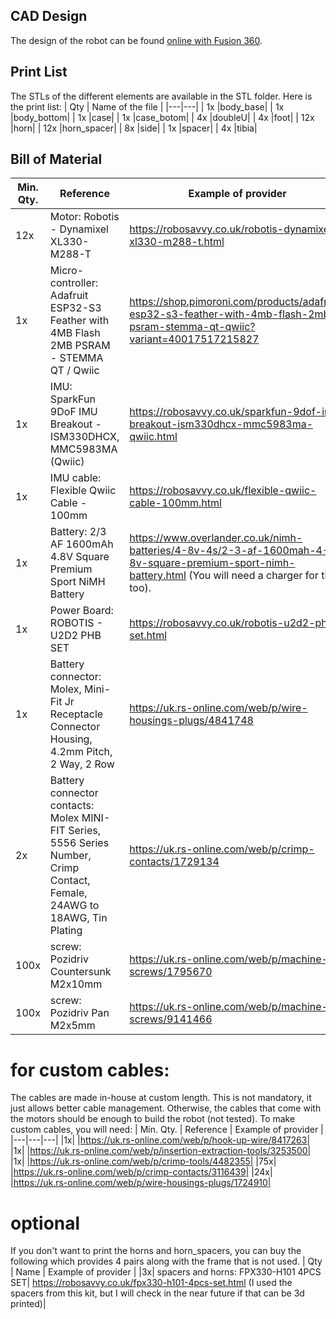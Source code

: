 ## CAD Design ##
The design of the robot can be found [online with Fusion 360](https://a360.co/3PiP3cK).


## Print List ##
The STLs of the different elements are available in the STL folder. Here is the print list:
|  Qty | Name of the file  | 
|---|---|
| 1x |body_base|
| 1x |body_bottom|
| 1x |case|
| 1x |case_botom|
| 4x |doubleU|
| 4x |foot|
| 12x |horn|
| 12x |horn_spacer|
| 8x |side|
| 1x |spacer|
| 4x |tibia|


## Bill of Material ##
|  Min. Qty. | Reference  | Example of provider | 
|---|---|---|
|12x| Motor: Robotis - Dynamixel XL330-M288-T| https://robosavvy.co.uk/robotis-dynamixel-xl330-m288-t.html|
|1x| Micro-controller: Adafruit ESP32-S3 Feather with 4MB Flash 2MB PSRAM - STEMMA QT / Qwiic| https://shop.pimoroni.com/products/adafruit-esp32-s3-feather-with-4mb-flash-2mb-psram-stemma-qt-qwiic?variant=40017517215827|
|1x| IMU: SparkFun 9DoF IMU Breakout - ISM330DHCX, MMC5983MA (Qwiic)| https://robosavvy.co.uk/sparkfun-9dof-imu-breakout-ism330dhcx-mmc5983ma-qwiic.html|
|1x| IMU cable: Flexible Qwiic Cable - 100mm| https://robosavvy.co.uk/flexible-qwiic-cable-100mm.html|
|1x| Battery: 2/3 AF 1600mAh 4.8V Square Premium Sport NiMH Battery| https://www.overlander.co.uk/nimh-batteries/4-8v-4s/2-3-af-1600mah-4-8v-square-premium-sport-nimh-battery.html (You will need a charger for this too). |
|1x| Power Board: ROBOTIS - U2D2 PHB SET| https://robosavvy.co.uk/robotis-u2d2-phb-set.html|
|1x| Battery connector: Molex, Mini-Fit Jr Receptacle Connector Housing, 4.2mm Pitch, 2 Way, 2 Row| https://uk.rs-online.com/web/p/wire-housings-plugs/4841748|
|2x| Battery connector contacts: Molex MINI-FIT Series, 5556 Series Number, Crimp Contact, Female, 24AWG to 18AWG, Tin Plating| https://uk.rs-online.com/web/p/crimp-contacts/1729134|
|100x| screw: Pozidriv Countersunk M2x10mm|https://uk.rs-online.com/web/p/machine-screws/1795670 |
|100x| screw: Pozidriv Pan M2x5mm|https://uk.rs-online.com/web/p/machine-screws/9141466| 

# for custom cables: #
The cables are made in-house at custom length. This is not mandatory, it just allows better cable management. Otherwise, the cables that come with the motors should be enough to build the robot (not tested). To make custom cables, you will need: 
|  Min. Qty. | Reference  | Example of provider | 
|---|---|---|
|1x| |https://uk.rs-online.com/web/p/hook-up-wire/8417263|
|1x| |https://uk.rs-online.com/web/p/insertion-extraction-tools/3253500|
|1x| |https://uk.rs-online.com/web/p/crimp-tools/4482355|
|75x| |https://uk.rs-online.com/web/p/crimp-contacts/3116439|
|24x| |https://uk.rs-online.com/web/p/wire-housings-plugs/1724910|

# optional #
If you don't want to print the horns and horn_spacers, you can buy the following which provides 4 pairs along with the frame that is not used. 
|  Qty | Name  | Example of provider | 
|3x| spacers and horns: FPX330-H101 4PCS SET| https://robosavvy.co.uk/fpx330-h101-4pcs-set.html (I used the spacers from this kit, but I will check in the near future if that can be 3d printed)|

